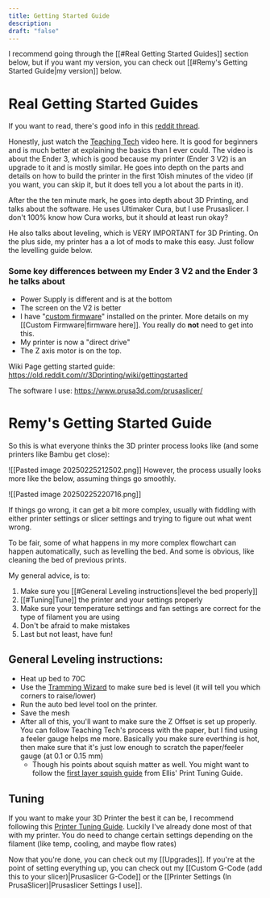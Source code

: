 ```yaml
---
title: Getting Started Guide
description: 
draft: "false"
---
```

I recommend going through the  [[#Real Getting Started Guides]] section below, but if you want my version, you can check out [[#Remy's Getting Started Guide|my version]] below.

# Real Getting Started Guides
If you want to read, there's good info in this [reddit thread](https://old.reddit.com/r/3Dprinting/comments/qhh9ow/getting_started_with_3d_printing/).  

Honestly, just watch the [Teaching Tech](https://www.youtube.com/watch?v=T-Z3GmM20JM) video here. It is good for beginners and is much better at explaining the basics than I ever could.  The video is about the Ender 3, which is good because my printer (Ender 3 V2) is an upgrade to it and is mostly similar. He goes into depth on the parts and details on how to build the printer in the first 10ish minutes of the video (if you want, you can skip it, but it does tell you a lot about the parts in it). 

After the the ten minute mark,  he goes into depth about 3D Printing, and talks about the software. He uses Ultimaker Cura, but I use Prusaslicer. I don't 100% know how Cura works, but it should at least run okay?

He also talks about leveling, which is VERY IMPORTANT for 3D Printing. On the plus side, my printer has a a lot of mods to make this easy. Just follow the levelling guide below.

### Some key differences between my Ender 3 V2 and the Ender 3 he talks about
- Power Supply is different and is at the bottom
- The screen on the V2 is better
- I have "[custom firmware](https://github.com/mriscoc/Ender3V2S1)" installed on the printer. More details on my [[Custom Firmware|firmware here]]. You really do **not** need to get into this.
- My printer is now a "direct drive"
- The Z axis motor is on the top.





Wiki Page getting started guide: https://old.reddit.com/r/3Dprinting/wiki/gettingstarted

The software I use: https://www.prusa3d.com/prusaslicer/






# Remy's Getting Started Guide

So this is what everyone thinks the 3D printer process looks like (and some printers like Bambu get close):

![[Pasted image 20250225212502.png]]
However, the process usually looks more like the below, assuming things go smoothly. 

![[Pasted image 20250225220716.png]]


If things go wrong, it can get a bit more complex, usually with fiddling with either printer settings or slicer settings and trying to figure out what went wrong. 

To be fair, some of what happens in my more complex flowchart can happen automatically, such as levelling the bed. And some is obvious, like cleaning the bed of previous prints.

My general advice, is to:
1. Make sure you [[#General Leveling instructions|level the bed properly]]
2. [[#Tuning|Tune]] the printer and your settings properly
3. Make sure your temperature settings and fan settings are correct for the type of filament you are using
4. Don't be afraid to make mistakes
5. Last but not least, have fun!   

## General Leveling instructions:
- Heat up bed to 70C
- Use the [Tramming Wizard](https://github.com/mriscoc/Ender3V2S1/wiki/Bed-tramming-menu#tramming-wizard) to make sure bed is level (it will tell you which corners to raise/lower)
- Run the auto bed level tool on the printer.
- Save the mesh
- After all of this, you'll want to make sure the Z Offset is set up properly. You can follow Teaching Tech's process with the paper, but I find using a feeler gauge helps me more. Basically you make sure everthing is hot, then make sure that it's just low enough to scratch the paper/feeler gauge (at 0.1 or 0.15 mm)
	- Though his points about squish matter as well. You might want to follow the [first layer squish guide](https://ellis3dp.com/Print-Tuning-Guide/articles/first_layer_squish.html) from Ellis' Print Tuning Guide.


## Tuning
If you want to make your 3D Printer the best it can be, I recommend following this [Printer Tuning Guide](https://ellis3dp.com/Print-Tuning-Guide/). Luckily I've already done most of that with my printer. You do need to change certain settings depending on the filament (like temp, cooling, and maybe flow rates)


Now that you're done, you can check out my [[Upgrades]].
If you're at the point of setting everything up, you can check out my [[Custom G-Code (add this to your slicer)|Prusaslicer G-Code]] or the [[Printer Settings (In PrusaSlicer)|Prusaslicer Settings I use]].
